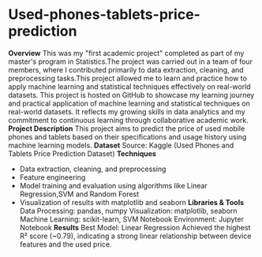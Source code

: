 # Used-phones-tablets-price-prediction
**Overview**
This was my "first academic project" completed as part of my master's program in Statistics.The project was carried out in a team of four members, where I contributed primarily to data extraction, cleaning, and preprocessing tasks.This project allowed me to learn and practice how to apply machine learning and statistical techniques effectively on real-world datasets.
This project is hosted on GitHub to showcase my learning journey and practical application of machine learning and statistical techniques on real-world datasets. It reflects my growing skills in data analytics and my commitment to continuous learning through collaborative academic work.
**Project Description**
This project aims to predict the price of used mobile phones and tablets based on their specifications and usage history using machine learning models.
**Dataset**
Source: Kaggle (Used Phones and Tablets Price Prediction Dataset)
**Techniques**
- Data extraction, cleaning, and preprocessing
- Feature engineering
- Model training and evaluation using algorithms like Linear Regression,SVM and Random Forest
- Visualization of results with matplotlib and seaborn
**Libraries & Tools**
Data Processing: pandas, numpy
Visualization: matplotlib, seaborn
Machine Learning: scikit-learn, SVM
Notebook Environment: Jupyter Notebook
**Results**
Best Model: Linear Regression
Achieved the highest R² score (~0.79), indicating a strong linear relationship between device features and the used price.













